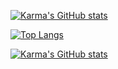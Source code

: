 [![Karma's GitHub stats](https://github-readme-stats.vercel.app/api?username=Ie-Karma&show_icons=true&theme=dracula&count_private=true)](https://github.com/Ie-Karma/github-readme-stats)

[![Top Langs](https://github-readme-stats.vercel.app/api/top-langs/?username=Ie-Karma&hide_progress=false&show_icons=true&theme=synthwave&count_private=true)](https://github.com/Ie-Karma/github-readme-stats)

[![Karma's GitHub stats](https://github-readme-stats.vercel.app/api?username=Ie-Karma&show_icons=true&theme=highcontrast)](https://github.com/Ie-Karma/github-readme-stats)

